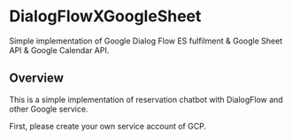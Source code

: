 # DialogFlowXGoogleSheet
Simple implementation of Google Dialog Flow ES fulfilment & Google Sheet API & Google Calendar API.

## Overview
This is a simple implementation of reservation chatbot with DialogFlow and other Google service.

First, please create your own service account of GCP.
